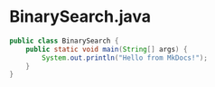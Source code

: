 # BinarySearch.java

```java
public class BinarySearch {
    public static void main(String[] args) {
        System.out.println("Hello from MkDocs!");
    }
}
```
